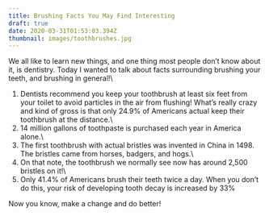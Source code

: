 ```yaml
---
title: Brushing Facts You May Find Interesting
draft: true
date: 2020-03-31T01:53:03.394Z
thumbnail: images/toothbrushes.jpg
---
```

We all like to learn new things, and one thing most people don’t know about it, is dentistry. Today I wanted to talk about facts surrounding brushing your teeth, and brushing in general!\
1. Dentists recommend you keep your toothbrush at least six feet from your toilet to avoid particles in the air from flushing! What’s really crazy and kind of gross is that only 24.9% of Americans actual keep their toothbrush at the distance.\
2. 14 million gallons of toothpaste is purchased each year in America alone.\
3. The first toothbrush with actual bristles was invented in China in 1498. The bristles came from horses, badgers, and hogs.\
4. On that note, the toothbrush we normally see now has around 2,500 bristles on it!\
5. Only 41.4% of Americans brush their teeth twice a day. When you don’t do this, your risk of developing tooth decay is increased by 33%

Now you know, make a change and do better!